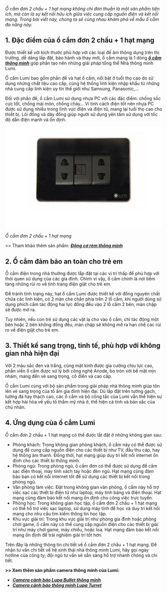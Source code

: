 ﻿*Ổ cắm đơn 2 chấu + 1 hạt mạng không chỉ đơn thuần là một sản phẩm tiện ích, mà còn là sự kết nối hữu ích giữa việc cung cấp nguồn điện và kết nối mạng. Trong bài viết này, chúng ta sẽ cùng nhau khám phá về mẫu ổ cắm đa năng này.*
## **1. Đặc điểm của ổ cắm đơn 2 chấu + 1 hạt mạng**
Được thiết kế với kích thước phù hợp với các loại đế âm thông dụng trên thị trường, dễ dàng lắp đặt, bảo hành và thay mới, ổ cắm mạng là 1 dòng [***ổ cắm thông minh***](https://lumi.vn/danh-muc-san-pham/o-cam/) góp phần tạo nên những giải pháp tổng thể Nhà thông minh Lumi.

Ổ cắm Lumi bao gồm phần đế và hạt ổ cắm, nổi bật ở tuổi thọ cao do sử dụng những chất liệu cao cấp, cùng hệ thống linh kiện nhập khẩu từ những nhà cung cấp linh kiện uy tín thế giới như Samsung, Panasonic,…

Đối với phần đế, ổ cắm Lumi sử dụng nhựa PC với các đặc điểm: chống sốc cực tốt, chống mài mòn, chống cháy… Vì tính cách điện tốt nên nhựa PC được sử dụng nhiều trong lĩnh vực điện và điện tử, mang lại tuổi thọ cao cho thiết bị. Lõi đồng và dây đồng giúp người sử dụng yên tâm sử dụng với tốc độ dẫn điện mạnh và ổn định.

![Ổ cắm đơn 2 chấu + 1 hạt mạng](Aspose.Words.067f1b3f-04dc-4583-af59-d807f3e56207.001.jpeg)

*Ổ cắm đơn 2 chấu + 1 hạt mạng*

\>> Tham khảo thêm sản phẩm: [***Động cơ rèm thông minh***](https://lumi.vn/san-pham/dong-co-rem-thong-minh.html)
## **2. Ổ cắm đảm bảo an toàn cho trẻ em**
Ổ cắm điện trong nhà thường được lắp đặt tại các vị trí thấp để phù hợp với thói quen sử dụng của các gia đình. Chính vì vậy, ổ cắm chính là nơi tiềm tàng những rủi ro về tình trạng điện giật cho trẻ em.

Để tránh tình trạng này, hạt ổ cắm Lumi được thiết kế với đồng nguyên chất chứa các linh kiện, có 2 màn che chắn phía trên 2 lỗ cắm, khi người dùng sử dụng phích cắm tác động hai lực đồng đều vào 2 lỗ cắm 2 bên, màn chập sẽ được mở ra.

Tuy nhiên, nếu con trẻ sử dụng các vật lạ cho vào ổ cắm, chỉ tác động một bên hoặc 2 bên không đồng đều, màn chập sẽ không mở ra hạn chế các rủi ro về điện giật cho trẻ em.
## **3. Thiết kế sang trọng, tinh tế, phù hợp với không gian nhà hiện đại**
Với 2 màu sắc đen và trắng, cùng mặt kính được gia cường chịu lực cao, phần viền ổ cắm được xử lý bởi công nghệ Anode, bo tròn với bề mặt mịn nhám, mang đến vẻ sang trọng, cổ điển và cao cấp.

Ổ cắm Lumi cùng với bộ sản phẩm trong giải pháp nhà thông minh giúp tôn lên vẻ sang trọng của tổ ấm gia đình hiện đại. Dù lắp đặt trên tường gạch, tường đá hay thạch cao, các ổ cắm và bộ công tắc của Lumi vẫn thể hiện sự kết hợp hài hòa về yếu tố thẩm mỹ nhà ở, thể hiện cá tính và bản sắc của chủ nhân.
## **4. Ứng dụng của ổ cắm Lumi**
Ổ cắm đơn 2 chấu + 1 hạt mạng có thể được lắt đặt ở những không gian sau:

- Phòng khách: Trong không gian phòng khách, ổ cắm này có thể được sử dụng để cung cấp nguồn điện cho các thiết bị như TV, đầu thu cáp, hay hệ thống âm thanh. Đồng thời, hạt mạng giúp duy trì kết nối internet ổn định cho các thiết bị thông minh.
- Phòng ngủ: Trong phòng ngủ, ổ cắm đơn có thể được sử dụng để cắm sạc điện thoại, máy tính xách tay hoặc đèn ngủ. Hạt mạng cũng đảm bảo bạn có kết nối internet tốt để sử dụng các thiết bị kết nối trong phòng ngủ.
- Văn phòng làm việc: Đặt trong không gian văn phòng, ổ cắm này hỗ trợ việc sạc các thiết bị điện tử như laptop, máy tính bảng và điện thoại. Hạt mạng cũng đảm bảo kết nối mạng ổn định cho công việc trực tuyến.
- Phòng học: Trong không gian học tập, ổ cắm đơn 2 chấu + 1 hạt mạng có thể hỗ trợ việc sạc laptop, sử dụng máy tính để học và duy trì kết nối mạng cho nhu cầu tìm kiếm thông tin học tập.
- Khu vực giải trí: Trong khu vực giải trí như phòng gia đình hoặc phòng chơi game, ổ cắm này có thể cung cấp nguồn điện cho các thiết bị giải trí như máy chơi game, máy chiếu, hoặc loa. Hạt mạng đảm bảo kết nối mạng ổn định để trải nghiệm giải trí tốt hơn.

Trên đây là những thông tin chi tiết về ổ cắm đơn 2 chấu + 1 hạt mạng. Để nhận tư vấn chi tiết về hệ sinh thái nhà thông minh Lumi, hãy gọi ngay hotline của công ty; đội ngũ tư vấn sẽ sẵn sàng hỗ trợ nhanh chóng và chi tiết.

**>> Xem thêm sản phẩm camera thông minh của Lumi:**

- [***Camera cảnh báo Lupa Bullet thông minh***](https://lumi.vn/san-pham/camera-canh-bao-lupa-bullet.html)
- [***Camera cảnh báo thông minh Lupa Turret***](https://lumi.vn/san-pham/camera-canh-bao-lupa-turret.html)
